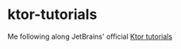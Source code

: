 # ktor-tutorials

Me following along JetBrains' official [Ktor tutorials](https://ktor.io/docs/welcome.html)
